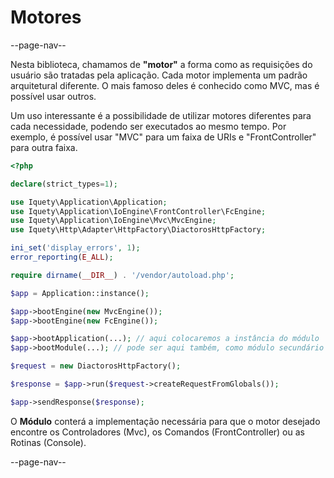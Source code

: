 # Motores

--page-nav--

Nesta biblioteca, chamamos de **"motor"** a forma como as requisições do usuário
são tratadas pela aplicação. Cada motor implementa um padrão arquitetural diferente.
O mais famoso deles é conhecido como MVC, mas é possível usar outros.

Um uso interessante é a possibilidade de utilizar motores diferentes para cada
necessidade, podendo ser executados ao mesmo tempo. Por exemplo, é possível usar
"MVC" para um faixa de URIs e "FrontController" para outra faixa.

```php
<?php

declare(strict_types=1);

use Iquety\Application\Application;
use Iquety\Application\IoEngine\FrontController\FcEngine;
use Iquety\Application\IoEngine\Mvc\MvcEngine;
use Iquety\Http\Adapter\HttpFactory\DiactorosHttpFactory;

ini_set('display_errors', 1);
error_reporting(E_ALL);

require dirname(__DIR__) . '/vendor/autoload.php';

$app = Application::instance();

$app->bootEngine(new MvcEngine());
$app->bootEngine(new FcEngine());

$app->bootApplication(...); // aqui colocaremos a instância do módulo
$app->bootModule(...); // pode ser aqui também, como módulo secundário

$request = new DiactorosHttpFactory();

$response = $app->run($request->createRequestFromGlobals());

$app->sendResponse($response);
```

O **Módulo** conterá a implementação necessária para que o motor desejado encontre
os Controladores (Mvc), os Comandos (FrontController) ou as Rotinas (Console).

--page-nav--
